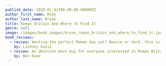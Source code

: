```yaml
---
publish_date: 2020-01-01T00:00:00.000000Z
author_first_name: Mike
author_last_name: Bryan
title: Roman Britain And Where To Find It
genre: null
image: /images/book_images/bryan_roman_britain_and_where_to_find_it.jpg
book_reviews:
  - review: Wanting the perfect Roman day out? Novice or nerd, this is the book to take. Factual, friendly, punchy and practical, denise Allen and Mike Bryan have written the best guide to finding Britannia. It just begs you to get out there to look and learn.
    by: Lindsey Davis
  - review: An absolute must-buy for everyone interested in Roman Britain
    by: Ben Kane
---
```

